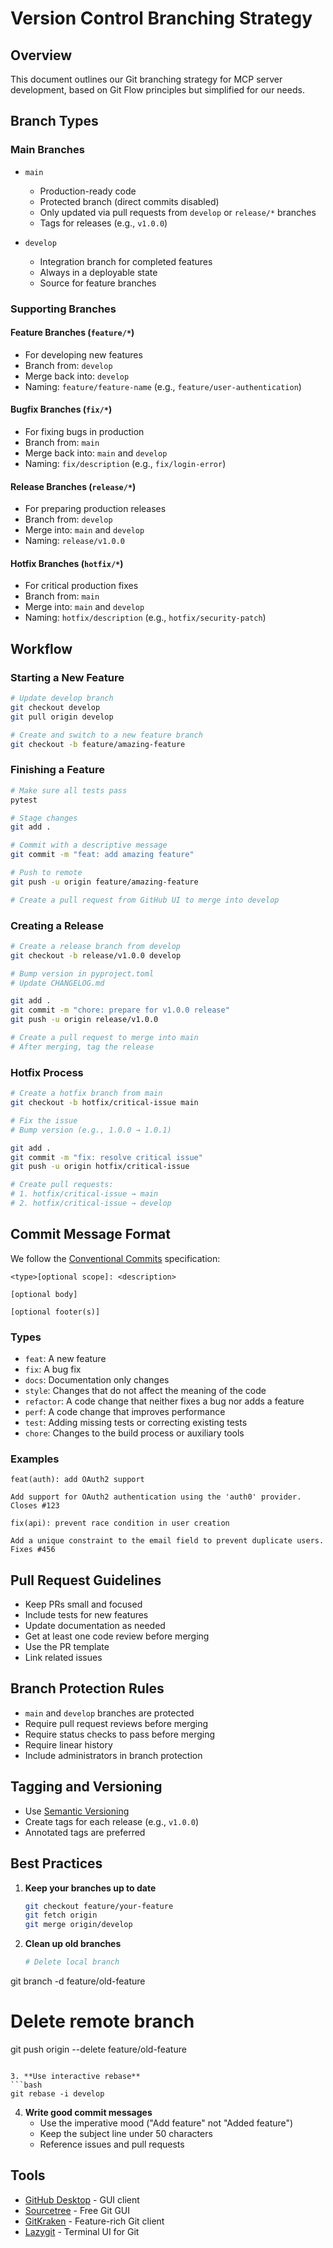 # Version Control Branching Strategy

## Overview
This document outlines our Git branching strategy for MCP server development, based on Git Flow principles but simplified for our needs.

## Branch Types

### Main Branches
- `main`
  - Production-ready code
  - Protected branch (direct commits disabled)
  - Only updated via pull requests from `develop` or `release/*` branches
  - Tags for releases (e.g., `v1.0.0`)

- `develop`
  - Integration branch for completed features
  - Always in a deployable state
  - Source for feature branches

### Supporting Branches

#### Feature Branches (`feature/*`)
- For developing new features
- Branch from: `develop`
- Merge back into: `develop`
- Naming: `feature/feature-name` (e.g., `feature/user-authentication`)

#### Bugfix Branches (`fix/*`)
- For fixing bugs in production
- Branch from: `main`
- Merge back into: `main` and `develop`
- Naming: `fix/description` (e.g., `fix/login-error`)

#### Release Branches (`release/*`)
- For preparing production releases
- Branch from: `develop`
- Merge into: `main` and `develop`
- Naming: `release/v1.0.0`

#### Hotfix Branches (`hotfix/*`)
- For critical production fixes
- Branch from: `main`
- Merge into: `main` and `develop`
- Naming: `hotfix/description` (e.g., `hotfix/security-patch`)

## Workflow

### Starting a New Feature
```bash
# Update develop branch
git checkout develop
git pull origin develop

# Create and switch to a new feature branch
git checkout -b feature/amazing-feature
```

### Finishing a Feature
```bash
# Make sure all tests pass
pytest

# Stage changes
git add .

# Commit with a descriptive message
git commit -m "feat: add amazing feature"

# Push to remote
git push -u origin feature/amazing-feature

# Create a pull request from GitHub UI to merge into develop
```

### Creating a Release
```bash
# Create a release branch from develop
git checkout -b release/v1.0.0 develop

# Bump version in pyproject.toml
# Update CHANGELOG.md

git add .
git commit -m "chore: prepare for v1.0.0 release"
git push -u origin release/v1.0.0

# Create a pull request to merge into main
# After merging, tag the release
```

### Hotfix Process
```bash
# Create a hotfix branch from main
git checkout -b hotfix/critical-issue main

# Fix the issue
# Bump version (e.g., 1.0.0 → 1.0.1)

git add .
git commit -m "fix: resolve critical issue"
git push -u origin hotfix/critical-issue

# Create pull requests:
# 1. hotfix/critical-issue → main
# 2. hotfix/critical-issue → develop
```

## Commit Message Format

We follow the [Conventional Commits](https://www.conventionalcommits.org/) specification:

```
<type>[optional scope]: <description>

[optional body]

[optional footer(s)]
```

### Types
- `feat`: A new feature
- `fix`: A bug fix
- `docs`: Documentation only changes
- `style`: Changes that do not affect the meaning of the code
- `refactor`: A code change that neither fixes a bug nor adds a feature
- `perf`: A code change that improves performance
- `test`: Adding missing tests or correcting existing tests
- `chore`: Changes to the build process or auxiliary tools

### Examples
```
feat(auth): add OAuth2 support

Add support for OAuth2 authentication using the 'auth0' provider.
Closes #123
```

```
fix(api): prevent race condition in user creation

Add a unique constraint to the email field to prevent duplicate users.
Fixes #456
```

## Pull Request Guidelines
- Keep PRs small and focused
- Include tests for new features
- Update documentation as needed
- Get at least one code review before merging
- Use the PR template
- Link related issues

## Branch Protection Rules
- `main` and `develop` branches are protected
- Require pull request reviews before merging
- Require status checks to pass before merging
- Require linear history
- Include administrators in branch protection

## Tagging and Versioning
- Use [Semantic Versioning](https://semver.org/)
- Create tags for each release (e.g., `v1.0.0`)
- Annotated tags are preferred

## Best Practices
1. **Keep your branches up to date**
   ```bash
   git checkout feature/your-feature
   git fetch origin
   git merge origin/develop
   ```

2. **Clean up old branches**
   ```bash
   # Delete local branch
git branch -d feature/old-feature

   # Delete remote branch
git push origin --delete feature/old-feature
   ```

3. **Use interactive rebase**
   ```bash
   git rebase -i develop
   ```

4. **Write good commit messages**
   - Use the imperative mood ("Add feature" not "Added feature")
   - Keep the subject line under 50 characters
   - Reference issues and pull requests

## Tools
- [GitHub Desktop](https://desktop.github.com/) - GUI client
- [Sourcetree](https://www.sourcetreeapp.com/) - Free Git GUI
- [GitKraken](https://www.gitkraken.com/) - Feature-rich Git client
- [Lazygit](https://github.com/jesseduffield/lazygit) - Terminal UI for Git
